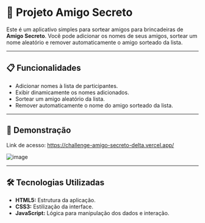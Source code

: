 # 🎉 Projeto Amigo Secreto

Este é um aplicativo simples para sortear amigos para brincadeiras de **Amigo Secreto**. Você pode adicionar os nomes de seus amigos, sortear um nome aleatório e remover automaticamente o amigo sorteado da lista.

---

## 📋 Funcionalidades
- Adicionar nomes à lista de participantes.
- Exibir dinamicamente os nomes adicionados.
- Sortear um amigo aleatório da lista.
- Remover automaticamente o nome do amigo sorteado da lista.

---

## 🚀 Demonstração

Link de acesso: https://challenge-amigo-secreto-delta.vercel.app/

![image](https://github.com/user-attachments/assets/850afca2-eea1-4faf-a3f6-4d2fae87a7e8)


---

## 🛠️ Tecnologias Utilizadas
- **HTML5:** Estrutura da aplicação.
- **CSS3:** Estilização da interface.
- **JavaScript:** Lógica para manipulação dos dados e interação.
